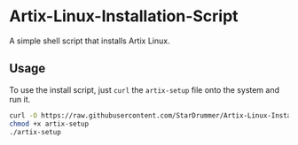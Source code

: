 # Artix-Linux-Installation-Script
A simple shell script that installs Artix Linux.

## Usage
To use the install script, just `curl` the `artix-setup` file onto the system and run it.
```bash
curl -O https://raw.githubusercontent.com/StarDrummer/Artix-Linux-Installation-Script/main/artix-setup
chmod +x artix-setup
./artix-setup
```
